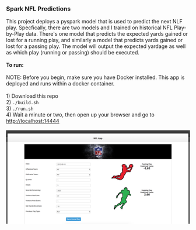 <h3>Spark NFL Predictions</h3>
This project deploys a pyspark model that is used to predict the next NLF play. Specfically, there are two models and I trained on historical NFL Play-by-Play data. There's one model that predicts the expected yards gained or lost for a running play, and similarly a model that predicts yards gained or lost for a passing play. The model will output the expected yardage as well as which play (running or passing) should be executed. 
<br>
<br><b>To run:</b>
<br>
<br>NOTE: Before you begin, make sure you have Docker installed. This app is deployed and runs within a docker container.
<br>
<br>1) Download this repo
<br>2) <code>./build.sh</code>
<br>3) <code>./run.sh</code>
<br>4) Wait a minute or two, then open up your browser and go to <a href="http://localhost:14444">http://localhost:14444</a>
<br>
<br><img src="images/screenshot1.png" class="inline"/>
<br>
<br>
